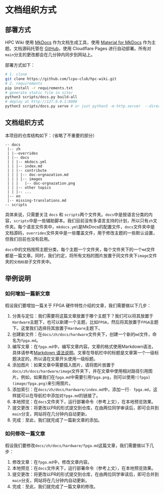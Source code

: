 # 文档组织方式

## 部署方式

HPC Wiki 使用 [MkDocs](https://www.mkdocs.org/) 作为文档生成工具，使用 [Material for MkDocs](https://squidfunk.github.io/mkdocs-material/) 作为主题。文档源码托管在 [GitHub](https://github.com/lcpu-club/hpc-wiki)，使用 Cloudflare Pages 进行自动部署。所有对`main`分支的更改都会在几分钟内同步到网站上。

部署方式如下：

```bash
# 1. clone
git clone https://github.com/lcpu-club/hpc-wiki.git
# 2. requirements
pip install -r requirements.txt
# generate static file in site/
python3 scripts/docs.py build-all
# deploy at http://127.0.0.1:8008
python3 scripts/docs.py serve # or just python3 -m http.server  --directory site
```

## 文档组织方式

本项目的仓库结构如下：（省略了不重要的部分）

```
-- docs
 |-- zh
 | |--overrides
 | |-- docs
 | | |-- mkdocs.yml
 | | |-- index.md
 | | |-- contribute
 | | | |-- doc-orgnazation.md
 | | | |-- images
 | | |   |-- doc-orgnazation.png
 | | |-- other topics
 | | |-- ...
 |-- en
 |-- missing-translations.md
-- scripts
```

具体来说，只需要关注 `docs` 和 `scripts`两个文件夹。`docs`中是按语言分类的内容，`scripts`中是一些辅助脚本。我们目前没有多语言支持的计划，所以只有`zh`文件夹。每个语言文件夹中，`mkdocs.yml`是MkDocs的配置文件，`docs`文件夹中是文档源码，`overrides`文件夹中是一些覆盖文件，用于修改主题的一些默认设置，但我们目前也没有启用。

`docs`中的文档按照主题分类，每个主题一个文件夹，每个文件夹下的一个`md`文件都是一篇文章。同时，我们约定，将所有文档的图片放置于同文件夹下`image`文件夹的`文档标题`子文件夹中。

## 举例说明

### 如何增加一篇新文章

假设我们要增加一篇关于 FPGA 硬件特性介绍的文章，我们需要做以下几步：

1. 分类与定位：我们需要将这篇文章放置于哪个主题下？我们可以将其放置于`Hardware`主题下，也可以新建一个主题，比如`FPGA`，然后将其放置于`FPGA`主题下。这里我们选择将其放置于`Hardware`主题下。
2. 创建新文件：在`docs/zh/docs/hardware`文件夹下，创建一个新的`md`文件，命名为`fpga.md`。
3. 编写文章：在`fpga.md`中，编写文章内容。文章的格式使用Markdown语法，具体请参考[Markdown 语法说明](https://www.markdown.xyz/basic-syntax/)。文章在导航栏中的标题是文章第一个一级标题决定的，所以请在文章开头使用一级标题。
4. 添加图片：如果文章中需要插入图片，请将图片放置于`docs/zh/docs/hardware/image`文件夹下，并在文章中使用相对路径引用图片。例如，如果我们在`fpga.md`中需要引用`fpga.png`，则可以使用`![fpga](image/fpga.png)`来引用图片。
5. 添加索引：在`docs/zh/docs/hardware/index.md`中，添加一行`- fpga.md`，这样就可以在导航栏中添加对`fpga.md`的链接了。
6. 本地预览：在`docs`文件夹下，运行部署命令（参考上文），在本地预览效果。
7. 提交更改：将更改以PR的形式提交到仓库，在由两位同学审读后，即可合并到`main`分支，网站将在几分钟内自动更新。
8. 完成：至此，我们就完成了一篇新文章的添加。

### 如何修改一篇文章

假设我们要修改`docs/zh/docs/hardware/fpga.md`这篇文章，我们需要做以下几步：

1. 修改文章：在`fpga.md`中，修改文章内容。
2. 本地预览：在`docs`文件夹下，运行部署命令（参考上文），在本地预览效果。
3. 提交更改：将更改以PR的形式提交到仓库，在由两位同学审读后，即可合并到`main`分支，网站将在几分钟内自动更新。
4. 完成：至此，我们就完成了一篇文章的修改。


